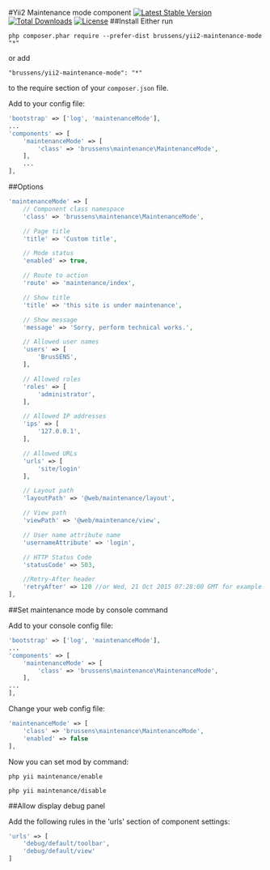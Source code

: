 #Yii2 Maintenance mode component
[![Latest Stable Version](https://poser.pugx.org/brussens/yii2-maintenance-mode/v/stable)](https://packagist.org/packages/brussens/yii2-maintenance-mode)
[![Total Downloads](https://poser.pugx.org/brussens/yii2-maintenance-mode/downloads)](https://packagist.org/packages/brussens/yii2-maintenance-mode)
[![License](https://poser.pugx.org/brussens/yii2-maintenance-mode/license)](https://packagist.org/packages/brussens/yii2-maintenance-mode)
##Install
Either run
```
php composer.phar require --prefer-dist brussens/yii2-maintenance-mode "*"
```

or add

```
"brussens/yii2-maintenance-mode": "*"
```

to the require section of your `composer.json` file.

Add to your config file:
```php
'bootstrap' => ['log', 'maintenanceMode'],
...
'components' => [
    'maintenanceMode' => [
        'class' => 'brussens\maintenance\MaintenanceMode',
    ],
    ...
],
```
##Options
```php
'maintenanceMode' => [
    // Component class namespace
    'class' => 'brussens\maintenance\MaintenanceMode',

    // Page title
    'title' => 'Custom title',

    // Mode status
    'enabled' => true,

    // Route to action
    'route' => 'maintenance/index',

    // Show title
    'title' => 'this site is under maintenance',

    // Show message
    'message' => 'Sorry, perform technical works.',

    // Allowed user names
    'users' => [
        'BrusSENS',
    ],

    // Allowed roles
    'roles' => [
        'administrator',
    ],

    // Allowed IP addresses
    'ips' => [
        '127.0.0.1',
    ],

    // Allowed URLs
    'urls' => [
        'site/login'
    ],

    // Layout path
    'layoutPath' => '@web/maintenance/layout',

    // View path
    'viewPath' => '@web/maintenance/view',

    // User name attribute name
    'usernameAttribute' => 'login',

    // HTTP Status Code
    'statusCode' => 503,

    //Retry-After header
    'retryAfter' => 120 //or Wed, 21 Oct 2015 07:28:00 GMT for example
],
```

##Set maintenance mode by console command

Add to your console config file:
```php
'bootstrap' => ['log', 'maintenanceMode'],
...
'components' => [
    'maintenanceMode' => [
        'class' => 'brussens\maintenance\MaintenanceMode',
    ],
...
],
```
Change your web config file:
```php
'maintenanceMode' => [
    'class' => 'brussens\maintenance\MaintenanceMode',
    'enabled' => false
],
```
Now you can set mod by command:
```
php yii maintenance/enable
```
```
php yii maintenance/disable
```
##Allow display debug panel

Add the following rules in the 'urls' section of component settings:

```php
'urls' => [
    'debug/default/toolbar',
    'debug/default/view'
]
```
